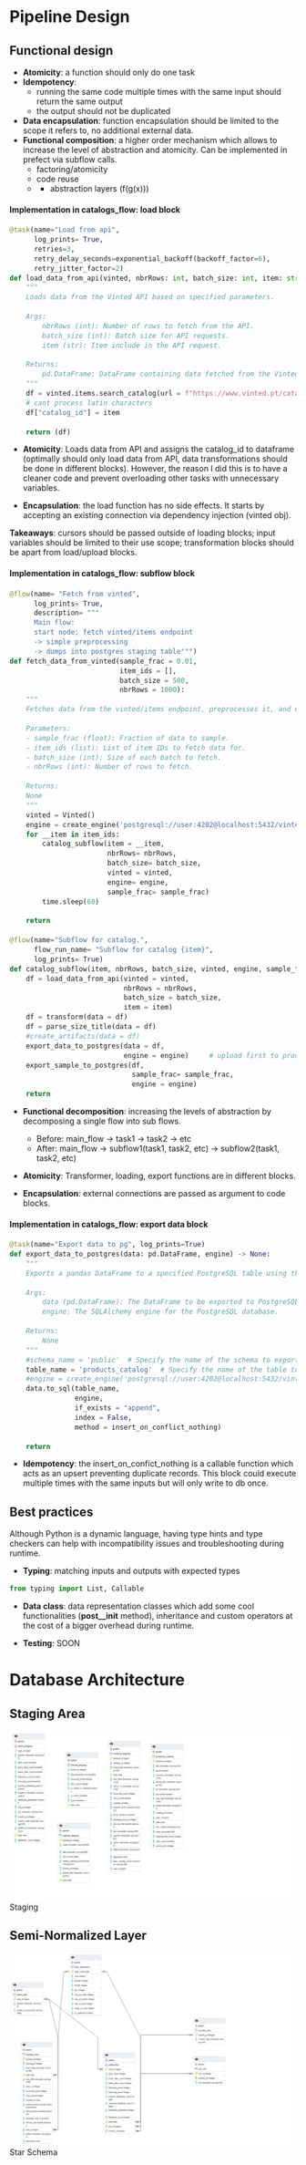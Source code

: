 # Pipeline Design

## Functional design

- **Atomicity**: a function should only do one task
- **Idempotency**: 
    - running the same code multiple times with the same input should return the same output
    - the output should not be duplicated
- **Data encapsulation**: function encapsulation should be limited to the scope it refers to, no additional external data.
- **Functional composition**: a higher order mechanism which allows to increase the level of abstraction and atomicity. Can be implemented in prefect via subflow calls.
    - factoring/atomicity
    - code reuse
    - + abstraction layers (f(g(x)))

#### Implementation in catalogs_flow: load block

``` python
@task(name="Load from api", 
      log_prints= True,
      retries=3, 
      retry_delay_seconds=exponential_backoff(backoff_factor=6),
      retry_jitter_factor=2)
def load_data_from_api(vinted, nbrRows: int, batch_size: int, item: str) -> pd.DataFrame:
    """
    Loads data from the Vinted API based on specified parameters.

    Args:
        nbrRows (int): Number of rows to fetch from the API.
        batch_size (int): Batch size for API requests.
        item (str): Item include in the API request.

    Returns:
        pd.DataFrame: DataFrame containing data fetched from the Vinted API.
    """
    df = vinted.items.search_catalog(url = f"https://www.vinted.pt/catalog/items?catalog_ids[]={item}&order=newest_first")
    # cant process latin characters
    df["catalog_id"] = item
    
    return (df)
```

- **Atomicity**: Loads data from API and assigns the catalog_id to dataframe (optimally should only load data from API, data transformations should be done in different blocks). However, the reason I did this is to have a cleaner code and prevent overloading other tasks with unnecessary variables.

- **Encapsulation**: the load function has no side effects. It starts by accepting an existing connection via dependency injection (vinted obj).

**Takeaways**: cursors should be passed outside of loading blocks; input variables should be limited to their use scope; transformation blocks should be apart from load/upload blocks.

#### Implementation in catalogs_flow: subflow block

``` python
@flow(name= "Fetch from vinted", 
      log_prints= True,
      description= """
      Main flow: 
      start node: fetch vinted/items endpoint 
      -> simple preprocessing 
      -> dumps into postgres staging table""")
def fetch_data_from_vinted(sample_frac = 0.01, 
                           item_ids = [], 
                           batch_size = 500, 
                           nbrRows = 1000):
    """
    Fetches data from the vinted/items endpoint, preprocesses it, and exports it to a PostgreSQL staging table.

    Parameters:
    - sample_frac (float): Fraction of data to sample.
    - item_ids (list): List of item IDs to fetch data for.
    - batch_size (int): Size of each batch to fetch.
    - nbrRows (int): Number of rows to fetch.

    Returns:
    None
    """
    vinted = Vinted()
    engine = create_engine('postgresql://user:4202@localhost:5432/vinted-ai')
    for __item in item_ids:
        catalog_subflow(item = __item, 
                        nbrRows= nbrRows,
                        batch_size= batch_size,
                        vinted = vinted, 
                        engine= engine, 
                        sample_frac= sample_frac)
        time.sleep(60)

    return

@flow(name="Subflow for catalog.", 
      flow_run_name= "Subflow for catalog {item}",
      log_prints= True)
def catalog_subflow(item, nbrRows, batch_size, vinted, engine, sample_frac):
    df = load_data_from_api(vinted = vinted,
                            nbrRows = nbrRows,
                            batch_size = batch_size,
                            item = item)
    df = transform(data = df)
    df = parse_size_title(data = df)
    #create_artifacts(data = df)
    export_data_to_postgres(data = df, 
                            engine = engine)     # upload first to products due to FK referencing
    export_sample_to_postgres(df, 
                              sample_frac= sample_frac,
                              engine = engine)
    return

```

- **Functional decomposition**: increasing the levels of abstraction by decomposing a single flow into sub flows. 
    - Before: main_flow -> task1 -> task2 -> etc
    - After: main_flow -> subflow1(task1, task2, etc) -> subflow2(task1, task2, etc)

- **Atomicity**: Transformer, loading, export functions are in different blocks.

- **Encapsulation**: external connections are passed as argument to code blocks.

#### Implementation in catalogs_flow: export data block

``` python
@task(name="Export data to pg", log_prints=True)
def export_data_to_postgres(data: pd.DataFrame, engine) -> None:
    """
    Exports a pandas DataFrame to a specified PostgreSQL table using the provided database engine.

    Args:
        data (pd.DataFrame): The DataFrame to be exported to PostgreSQL.
        engine: The SQLAlchemy engine for the PostgreSQL database.

    Returns:
        None
    """
    #schema_name = 'public'  # Specify the name of the schema to export data to
    table_name = 'products_catalog'  # Specify the name of the table to export data to
    #engine = create_engine('postgresql://user:4202@localhost:5432/vinted-ai')
    data.to_sql(table_name, 
                engine, 
                if_exists = "append", 
                index = False, 
                method = insert_on_conflict_nothing)

    return

```

- **Idempotency**: the insert_on_confict_nothing is a callable function which acts as an upsert preventing duplicate records. This block could execute multiple times with the same inputs but will only write to db once.

## Best practices

Although Python is a dynamic language, having type hints and type checkers can help with incompatibility issues and troubleshooting during runtime.

- **Typing**: matching inputs and outputs with expected types

``` python
from typing import List, Callable
```

- **Data class**: data representation classes which add some cool functionalities (__post__init__ method), inheritance and custom operators at the cost of a bigger overhead during runtime.

- **Testing**: SOON

# Database Architecture

## Staging Area

![Local Image](assets/staging.png)
Staging

## Semi-Normalized Layer
![Local Image](assets/starschema.png)
Star Schema